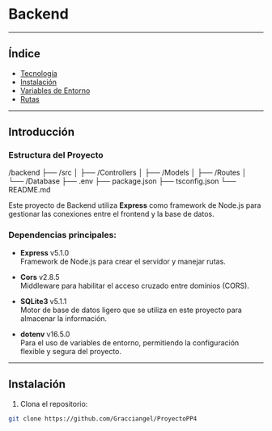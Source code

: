 # Backend

---

## Índice

- [Tecnología](#tecnología)
- [Instalación](#instalación)
- [Variables de Entorno](#variables-de-entorno)
- [Rutas](#Rutas)


---

## Introducción

### Estructura del Proyecto


/backend
  ├── /src
  │    ├── /Controllers
  │    ├── /Models
  │    ├── /Routes
  │    └── /Database
  ├── .env
  ├── package.json
  ├── tsconfig.json
  └── README.md

Este proyecto de Backend utiliza **Express** como framework de Node.js para gestionar las conexiones entre el frontend y la base de datos.

### Dependencias principales:
- **Express** v5.1.0  
  Framework de Node.js para crear el servidor y manejar rutas.
  
- **Cors** v2.8.5  
  Middleware para habilitar el acceso cruzado entre dominios (CORS).
  
- **SQLite3** v5.1.1  
  Motor de base de datos ligero que se utiliza en este proyecto para almacenar la información.

- **dotenv** v16.5.0  
  Para el uso de variables de entorno, permitiendo la configuración flexible y segura del proyecto.

---

## Instalación


1. Clona el repositorio:


```bash
git clone https://github.com/Gracciangel/ProyectoPP4

